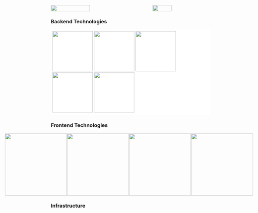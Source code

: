 <div style="display: flex; justify-content: space-between; align-items: center;">
  <img align="center"
       src="https://github-readme-stats.vercel.app/api?username=tomrlh&hide=stars,issues&count_private=true&theme=aura_dark&show_icons=true" 
       width="50%"
  />

  <img align="center" src="https://github-readme-stats.vercel.app/api/top-langs/?username=tomrlh&layout=compact&theme=aura_dark&show_icons=true" width="35%" />
</div>

<h3>Backend Technologies</h3>
<div style="border: 5px solid white; background-color: white !important; width: 100%">
  <img src="https://cdn.jsdelivr.net/gh/devicons/devicon/icons/java/java-original-wordmark.svg" width="130px" />
  <img src="https://cdn.jsdelivr.net/gh/devicons/devicon/icons/javascript/javascript-original.svg" width="130px" />
  <img src="https://cdn.jsdelivr.net/gh/devicons/devicon/icons/spring/spring-original-wordmark.svg" width="130px" />
  <img src="https://cdn.jsdelivr.net/gh/devicons/devicon/icons/adonisjs/adonisjs-original-wordmark.svg" width="130px" />
  <img src="https://cdn.jsdelivr.net/gh/devicons/devicon/icons/laravel/laravel-plain.svg" width="130px" />
</div>

<h3>Frontend Technologies</h3>
<div style="display: flex; justify-content: center;">
  <img src="https://cdn.jsdelivr.net/gh/devicons/devicon/icons/react/react-original-wordmark.svg" width="200px" />
  <img src="https://cdn.jsdelivr.net/gh/devicons/devicon/icons/vuejs/vuejs-original.svg" width="200px" />
  <img src="https://cdn.jsdelivr.net/gh/devicons/devicon/icons/html5/html5-original.svg" width="200px" />
  <img src="https://cdn.jsdelivr.net/gh/devicons/devicon/icons/css3/css3-original.svg" width="200px" />
</div>

<h3>Infrastructure</h3>
<div style="display: flex; justify-content: center;">
  <link rel="stylesheet" href="https://cdn.jsdelivr.net/gh/devicons/devicon@v2.14.0/devicon.min.css">
  <link rel="stylesheet" href="https://cdn.jsdelivr.net/gh/devicons/devicon@v2.14.0/devicon.min.css">
</div>
